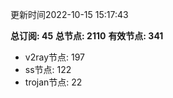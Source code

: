 更新时间2022-10-15 15:17:43

**总订阅: 45**
**总节点: 2110**
**有效节点: 341**
- v2ray节点: 197
- ss节点: 122
- trojan节点: 22
